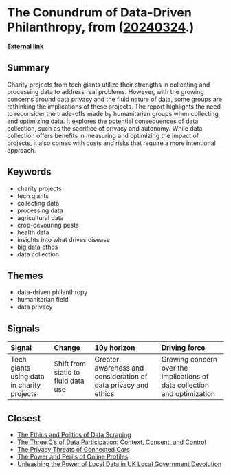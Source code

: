 # __The Conundrum of Data-Driven Philanthropy__, from ([20240324](https://kghosh.substack.com/p/20240324).)

__[External link](https://restofworld.org/2024/exporter-big-data-platforms-humanitarian-privacy/?utm_source=Rest%20of%20World%20Newsletter&utm_campaign=6dbbab00aa-EMAIL_CAMPAIGN_2024_02_26_06_37&utm_medium=email&utm_term=0_b91e039431-6dbbab00aa-%5BLIST_EMAIL_ID%5D)__



## Summary

Charity projects from tech giants utilize their strengths in collecting and processing data to address real problems. However, with the growing concerns around data privacy and the fluid nature of data, some groups are rethinking the implications of these projects. The report highlights the need to reconsider the trade-offs made by humanitarian groups when collecting and optimizing data. It explores the potential consequences of data collection, such as the sacrifice of privacy and autonomy. While data collection offers benefits in measuring and optimizing the impact of projects, it also comes with costs and risks that require a more intentional approach.

## Keywords

* charity projects
* tech giants
* collecting data
* processing data
* agricultural data
* crop-devouring pests
* health data
* insights into what drives disease
* big data ethos
* data collection

## Themes

* data-driven philanthropy
* humanitarian field
* data privacy

## Signals

| Signal                                     | Change                              | 10y horizon                                                    | Driving force                                                             |
|:-------------------------------------------|:------------------------------------|:---------------------------------------------------------------|:--------------------------------------------------------------------------|
| Tech giants using data in charity projects | Shift from static to fluid data use | Greater awareness and consideration of data privacy and ethics | Growing concern over the implications of data collection and optimization |

## Closest

* [The Ethics and Politics of Data Scraping](2703e9bdcf4fd2ee2214fd78aa4064dc)
* [The Three C’s of Data Participation: Context, Consent, and Control](2251d443897c8e2b1369bb144d9252b5)
* [The Privacy Threats of Connected Cars](cc8016bef53cadd0aadec4626a406982)
* [The Power and Perils of Online Profiles](f1d82c77bab293b0974aa46784ef1984)
* [Unleashing the Power of Local Data in UK Local Government Devolution](715753b68e3f5ba36be643d1ded0de93)